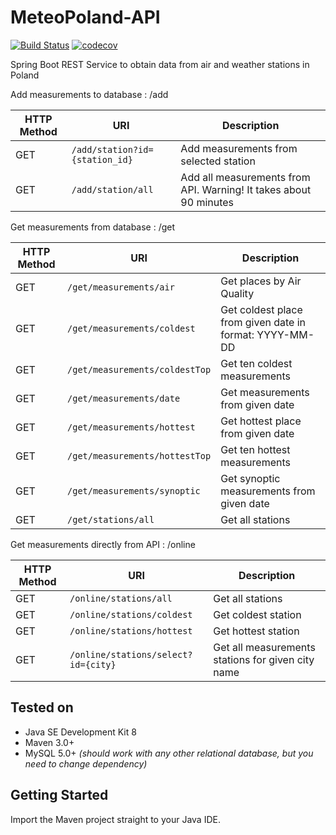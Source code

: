 # MeteoPoland-API
[![Build Status](https://travis-ci.org/eninja/MeteoPoland-API.svg?branch=master)](https://travis-ci.org/eninja/MeteoPoland-API)
[![codecov](https://codecov.io/gh/eninja/MeteoPoland-API/branch/master/graph/badge.svg)](https://codecov.io/gh/eninja/MeteoPoland-API)

Spring Boot REST Service to obtain data from air and weather stations in Poland

Add measurements to database : /add

| HTTP Method | URI |Description |
| --- | --- | --- |
| GET | `/add/station?id={station_id}` | Add measurements from selected station |
| GET | `/add/station/all` | Add all measurements from API. Warning! It takes about 90 minutes |

Get measurements from database : /get

| HTTP Method | URI |Description |
| --- | --- | --- |
| GET | `/get/measurements/air` | Get places by Air Quality |
| GET | `/get/measurements/coldest` | Get coldest place from given date in format: YYYY-MM-DD |
| GET | `/get/measurements/coldestTop` | Get ten coldest measurements|
| GET | `/get/measurements/date` | Get measurements from given date|
| GET | `/get/measurements/hottest` | Get hottest place from given date|
| GET | `/get/measurements/hottestTop` | Get ten hottest measurements|
| GET | `/get/measurements/synoptic` | Get synoptic measurements from given date|
| GET | `/get/stations/all` | Get all stations |

Get measurements directly from API : /online

| HTTP Method | URI |Description |
| --- | --- | --- |
| GET | `/online/stations/all` |  Get all stations|
| GET | `/online/stations/coldest` |  Get coldest station|
| GET | `/online/stations/hottest` |  Get hottest station|
| GET | `/online/stations/select?id={city}` | Get all measurements stations for given city name|

## Tested on

- Java SE Development Kit 8
- Maven 3.0+
- MySQL 5.0+ _(should work with any other relational database, but you need to change dependency)_


## Getting Started

Import the Maven project straight to your Java IDE.
